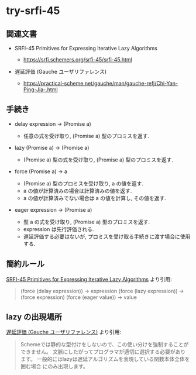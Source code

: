 # try-srfi-45

## 関連文書

 * SRFI-45 Primitives for Expressing Iterative Lazy Algorithms
   - https://srfi.schemers.org/srfi-45/srfi-45.html

 * 遅延評価 (Gauche ユーザリファレンス)
   - https://practical-scheme.net/gauche/man/gauche-refj/Chi-Yan-Ping-Jia-.html

## 手続き

 * delay expression -> (Promise a)
   - 任意の式を受け取り, (Promise a) 型のプロミスを返す.

 * lazy (Promise a) -> (Promise a)
   - (Promise a) 型の式を受け取り, (Promise a) 型のプロミスを返す.

 * force (Promise a) -> a
   - (Promise a) 型のプロミスを受け取り, a の値を返す.
   - a の値が計算済みの場合は計算済みの値を返す.
   - a の値が計算済みでない場合は a の値を計算し, その値を返す.

 * eager expression -> (Promise a)
   - 型 a の式を受け取り, (Promise a) 型のプロミスを返す.
   - expression は先行評価される.
   - 遅延評価する必要はないが, プロミスを受け取る手続きに渡す場合に使用する.

## 簡約ルール

[SRFI-45 Primitives for Expressing Iterative Lazy Algorithms](https://srfi.schemers.org/srfi-45/srfi-45.html) より引用:

> (force (delay expression)) -> expression
> (force (lazy  expression)) -> (force expression)
> (force (eager value))      -> value

## lazy の出現場所

[遅延評価 (Gauche ユーザリファレンス)](https://practical-scheme.net/gauche/man/gauche-refj/Chi-Yan-Ping-Jia-.html) より引用:

> Schemeでは静的な型付けをしないので、この使い分けを強制することができません。
> 文脈にしたがってプログラマが適切に選択する必要があります。
> 一般的にはlazyは遅延アルゴリズムを表現している関数本体全体を囲む場合 にのみ出現します。

